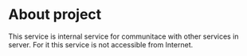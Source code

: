 # About project

This service is internal service for communitace with other services in server. For it this service is not accessible from Internet.
